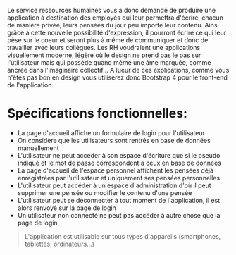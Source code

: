 Le service ressources humaines vous a donc demandé de produire une application à destination des employés qui leur permettra d'écrire, chacun de manière privée, leurs pensées du jour peu importe leur contenu. Ainsi grâce à cette nouvelle possibilité d'expression, il pourront écrire ce qui leur pèse sur le coeur et seront plus à même de communiquer et donc de travailler avec leurs collègues. Les RH voudraient une applications visuellement moderne, légère où le design ne prend pas le pas sur l'utilisateur mais qui possède quand même une âme marquée, comme ancrée dans l'imaginaire collectif... A lueur de ces explications, comme vous n'êtes pas bon en design vous utiliserez donc Bootstrap 4 pour le front-end de l'application.

# Spécifications fonctionnelles:

* La page d'accueil affiche un formulaire de login pour l'utilisateur
* On considère que les utilisateurs sont rentrés en base de données manuellement
* L'utilisateur ne peut accéder à son espace d'écriture que si le pseudo indiqué et le mot de passe correspondent à ceux en base de données
* La page d'accueil de l'espace personnel affichent les pensées déjà enregistrées par l'utilisateur et uniquement ses pensées personnelles
* L'utilisateur peut accéder à un espace d'administration d'où il peut supprimer une pensée ou modifier le contenu d'une pensée
* L'utilisateur peut se déconnecter à tout moment de l'application, il est alors renvoyé sur la page de login
* Un utilisateur non connecté ne peut pas accéder à autre chose que la page de login
> L'application est utilisable sur tous types d'appareils (smartphones, tablettes, ordinateurs...)